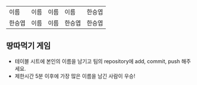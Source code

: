 <table>
      <tbody>
        <tr>
          <td>이름</td>
          <td>이름</td>
          <td>이름</td>
          <td>이름</td>
          <td>한승엽</td>
        </tr>
        <tr>
          <td>한승엽</td>
          <td>이름</td>
          <td>이름</td>
          <td>한승엽</td>
          <td>한승엽</td>
        </tr>   
      </tbody>
</table>

## 땅따먹기 게임

- 테이블 시트에 본인의 이름을 남기고 팀의 repository에 add, commit, push 해주세요.
- 제한시간 5분 이후에 가장 많은 이름을 남긴 사람이 우승!
